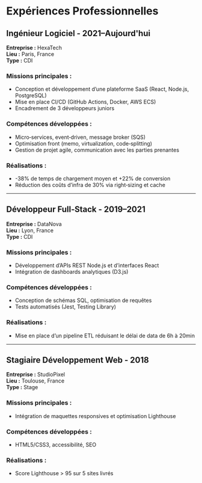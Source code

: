 # Expériences Professionnelles

## Ingénieur Logiciel - 2021–Aujourd'hui
**Entreprise :** HexaTech  
**Lieu :** Paris, France  
**Type :** CDI

### Missions principales :
- Conception et développement d’une plateforme SaaS (React, Node.js, PostgreSQL)
- Mise en place CI/CD (GitHub Actions, Docker, AWS ECS)
- Encadrement de 3 développeurs juniors

### Compétences développées :
- Micro‑services, event‑driven, message broker (SQS)
- Optimisation front (memo, virtualization, code‑splitting)
- Gestion de projet agile, communication avec les parties prenantes

### Réalisations :
- -38% de temps de chargement moyen et +22% de conversion
- Réduction des coûts d’infra de 30% via right‑sizing et cache

---

## Développeur Full‑Stack - 2019–2021
**Entreprise :** DataNova  
**Lieu :** Lyon, France  
**Type :** CDI

### Missions principales :
- Développement d’APIs REST Node.js et d’interfaces React
- Intégration de dashboards analytiques (D3.js)

### Compétences développées :
- Conception de schémas SQL, optimisation de requêtes
- Tests automatisés (Jest, Testing Library)

### Réalisations :
- Mise en place d’un pipeline ETL réduisant le délai de data de 6h à 20min

---

## Stagiaire Développement Web - 2018
**Entreprise :** StudioPixel  
**Lieu :** Toulouse, France  
**Type :** Stage

### Missions principales :
- Intégration de maquettes responsives et optimisation Lighthouse

### Compétences développées :
- HTML5/CSS3, accessibilité, SEO

### Réalisations :
- Score Lighthouse > 95 sur 5 sites livrés
